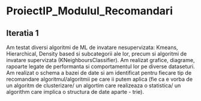 # ProiectIP_Modulul_Recomandari
## Iteratia 1

Am testat diversi algoritmi de ML de invatare nesupervizata: Kmeans, Hierarchical, Density based si subcategorii ale lor, 
precum si algoritmi de invatare supervizata (KNeighboursClassifier). Am realizat grafice, diagrame, rapoarte legate de performanta
si comportamentul lor pe diverse dataseturi. Am realizat o schema a bazei de date si am identificat pentru fiecare tip de recomandare
algoritmul/algoritmii pe care ii putem aplica (fie ca e vorba de un algoritm de clusterizare/ un algortim care realizeaza o statistica/
un algorithm care implica o structura de date aparte - trie).
